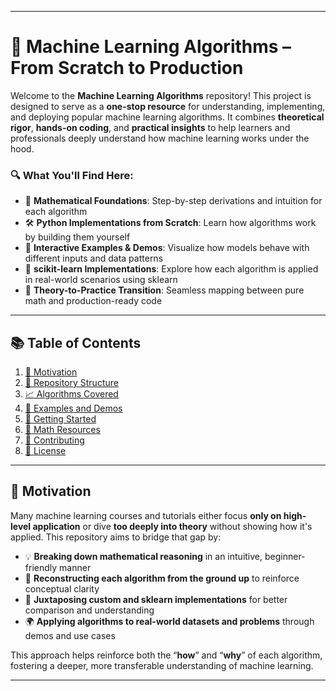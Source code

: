 
---

# 🧠 Machine Learning Algorithms – From Scratch to Production

Welcome to the **Machine Learning Algorithms** repository! This project is designed to serve as a **one-stop resource** for understanding, implementing, and deploying popular machine learning algorithms. It combines **theoretical rigor**, **hands-on coding**, and **practical insights** to help learners and professionals deeply understand how machine learning works under the hood.

### 🔍 What You'll Find Here:

* 🧮 **Mathematical Foundations**: Step-by-step derivations and intuition for each algorithm
* 🛠️ **Python Implementations from Scratch**: Learn how algorithms work by building them yourself
* 🧪 **Interactive Examples & Demos**: Visualize how models behave with different inputs and data patterns
* 🤖 **scikit-learn Implementations**: Explore how each algorithm is applied in real-world scenarios using sklearn
* 🔁 **Theory-to-Practice Transition**: Seamless mapping between pure math and production-ready code

---

## 📚 Table of Contents

1. [📌 Motivation](#-motivation)
2. [📂 Repository Structure](#-repository-structure)
3. [📈 Algorithms Covered](#-algorithms-covered)
4. [🧪 Examples and Demos](#-examples-and-demos)
5. [🚀 Getting Started](#-getting-started)
6. [🧮 Math Resources](#-math-resources)
7. [🤝 Contributing](#-contributing)
8. [📄 License](#-license)

---

## 📌 Motivation

Many machine learning courses and tutorials either focus **only on high-level application** or dive **too deeply into theory** without showing how it's applied. This repository aims to bridge that gap by:

* 💡 **Breaking down mathematical reasoning** in an intuitive, beginner-friendly manner
* 🔧 **Reconstructing each algorithm from the ground up** to reinforce conceptual clarity
* 🔄 **Juxtaposing custom and sklearn implementations** for better comparison and understanding
* 🌍 **Applying algorithms to real-world datasets and problems** through demos and use cases

This approach helps reinforce both the “**how**” and “**why**” of each algorithm, fostering a deeper, more transferable understanding of machine learning.

---
